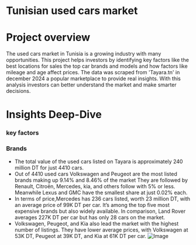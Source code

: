 # Tunisian used cars market

# Project overview
The used cars market in Tunisia is a growing industry with many opportunities. This project helps investors by identifying key factors like the best locations for sales the top car brands and models and how factors like mileage and age affect prices. The data was scraped from 'Tayara.tn' in december 2024 a popular marketplace to provide real insights. With this analysis investors can better understand the market and make smarter decisions.

# Insights Deep-Dive

### key factors

### Brands
- The total value of the used cars listed on Tayara is approximately 240 million DT for just 4410 cars.
- Out of 4410 used cars Volkswagen and Peugeot are the most listed brands making up 9.14% and 8.46% of the market They are followed by Renault, Citroën, Mercedes, kia, and others follow with 5% or less. Meanwhile Lexus and GMC have the smallest share at just 0.02% each.
- In terms of price,Mercedes has 236 cars listed, worth 23 million DT, with an average price of 99K DT per car. It’s among the top five most expensive brands but also widely available. In comparison, Land Rover averages 227K DT per car but has only 28 cars on the market.
- Volkswagen, Peugeot, and Kia also lead the market with the highest number of listings. They have lower average prices, with Volkswagen at 53K DT, Peugeot at 39K DT, and Kia at 61K DT per car.
![Image](https://github.com/user-attachments/assets/03b2483f-82e9-4aa8-b7c7-68c1ebfe2376)

